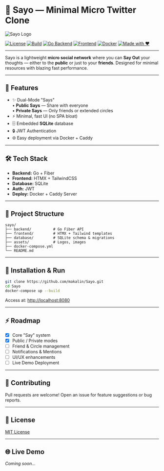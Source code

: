 # 📣 Sayo — Minimal Micro Twitter Clone

![Sayo Logo](./assets/sayo-logo.png)

[![License](https://img.shields.io/github/license/makalin/Sayo)](https://github.com/makalin/Sayo/blob/main/LICENSE)
[![Build](https://img.shields.io/badge/build-passing-brightgreen)]()
[![Go Backend](https://img.shields.io/badge/backend-Go%20%2B%20Fiber-blue)]()
[![Frontend](https://img.shields.io/badge/frontend-HTMX%20%2B%20TailwindCSS-blueviolet)]()
[![Docker](https://img.shields.io/badge/deploy-Docker%20%2B%20Caddy-2496ED)]()
[![Made with ❤️](https://img.shields.io/badge/made%20by-makalin-red)](https://github.com/makalin)

---

Sayo is a lightweight **micro social network** where you can **Say Out** your thoughts — either to the **public** or just to your **friends**. Designed for minimal resources with blazing fast performance.

---

## 🚀 Features
- ✨ Dual-Mode "Says"  
  • **Public Says** — Share with everyone  
  • **Private Says** — Only friends or extended circles
- ⚡ Minimal, fast UI (no SPA bloat)
- 🗄️ Embedded **SQLite** database
- 🔒 JWT Authentication
- 🌐 Easy deployment via Docker + Caddy

---

## 🛠️ Tech Stack
- **Backend:** Go + Fiber  
- **Frontend:** HTMX + TailwindCSS  
- **Database:** SQLite  
- **Auth:** JWT  
- **Deploy:** Docker + Caddy Server  

---

## 📂 Project Structure
```
sayo/
├── backend/          # Go Fiber API
├── frontend/         # HTMX + Tailwind templates
├── database/         # SQLite schema & migrations
├── assets/           # Logos, images
├── docker-compose.yml
└── README.md
```

---

## 🚧 Installation & Run

```bash
git clone https://github.com/makalin/Sayo.git
cd Sayo
docker-compose up --build
```

Access at: [http://localhost:8080](http://localhost:8080)

---

## ⚡ Roadmap
- [x] Core "Say" system
- [x] Public / Private modes
- [ ] Friend & Circle management
- [ ] Notifications & Mentions
- [ ] UI/UX enhancements
- [ ] Live Demo Deployment

---

## 🤝 Contributing
Pull requests are welcome! Open an issue for feature suggestions or bug reports.

---

## 📄 License
[MIT License](https://github.com/makalin/Sayo/blob/main/LICENSE)

---

## 🌐 Live Demo
_Coming soon..._
